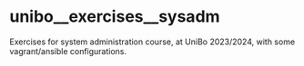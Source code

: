 # unibo__exercises__sysadm
Exercises for system administration course, at UniBo 2023/2024, with some vagrant/ansible configurations.
